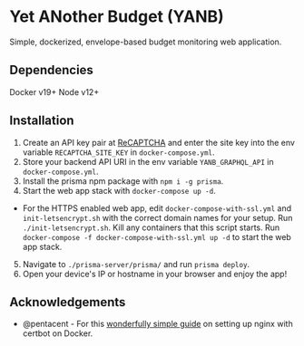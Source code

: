 # Yet ANother Budget (YANB)

Simple, dockerized, envelope-based budget monitoring web application.

## Dependencies

Docker v19+
Node v12+

## Installation

1. Create an API key pair at [ReCAPTCHA](http://www.google.com/recaptcha/admin) and enter the site key into the env variable `RECAPTCHA_SITE_KEY` in `docker-compose.yml`.
2. Store your backend API URI in the env variable `YANB_GRAPHQL_API` in `docker-compose.yml`.
3. Install the prisma npm package with `npm i -g prisma`.
4. Start the web app stack with `docker-compose up -d`.
  * For the HTTPS enabled web app, edit `docker-compose-with-ssl.yml` and `init-letsencrypt.sh` with the correct domain names for your setup. Run `./init-letsencrypt.sh`. Kill any containers that this script starts. Run `docker-compose -f docker-compose-with-ssl.yml up -d` to start the web app stack.
5. Navigate to `./prisma-server/prisma/` and run `prisma deploy`.
6. Open your device's IP or hostname in your browser and enjoy the app!

## Acknowledgements

* @pentacent - For this [wonderfully simple guide](https://medium.com/@pentacent/nginx-and-lets-encrypt-with-docker-in-less-than-5-minutes-b4b8a60d3a71) on setting up nginx with certbot on Docker. 
